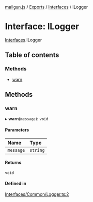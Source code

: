 [mailgun.js](../README.md) / [Exports](../modules.md) / [Interfaces](../modules/Interfaces.md) / ILogger

# Interface: ILogger

[Interfaces](../modules/Interfaces.md).ILogger

## Table of contents

### Methods

- [warn](Interfaces.ILogger.md#warn)

## Methods

### warn

▸ **warn**(`message`): `void`

#### Parameters

| Name | Type |
| :------ | :------ |
| `message` | `string` |

#### Returns

`void`

#### Defined in

[Interfaces/Common/Logger.ts:2](https://github.com/mailgun/mailgun.js/blob/97f6852/lib/Interfaces/Common/Logger.ts#L2)
